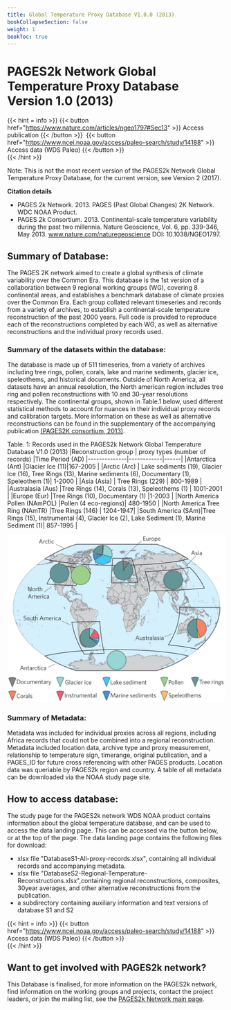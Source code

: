 ```yaml
---
title: Global Temperature Proxy Database V1.0.0 (2013)
bookCollapseSection: false
weight: 1
bookToc: true
---
```


<!--more-->
# PAGES2k Network Global Temperature Proxy Database Version 1.0 (2013)


{{< hint = info >}}
{{< button href="https://www.nature.com/articles/ngeo1797#Sec13" >}} 
Access publication {{< /button >}} &nbsp;{{< button href="https://www.ncei.noaa.gov/access/paleo-search/study/14188" >}} 
Access data (WDS Paleo) {{< /button >}}  
{{< /hint >}} 

Note: This is not the most recent version of the PAGES2k Network Global Temperature Proxy Database, for the current version, see Version 2 (2017).

**Citation details**
- PAGES 2k Network. 2013. PAGES (Past Global Changes) 2K Network. WDC NOAA Product.
- PAGES 2k Consortium. 2013. Continental-scale temperature variability during the past two millennia. Nature Geoscience, Vol. 6, pp. 339-346, May 2013. www.nature.com/naturegeoscience DOI: 10.1038/NGEO1797.

## Summary of Database:
The PAGES 2K network aimed to create a global synthesis of climate variability over the Common Era. This database is the 1st version of a collaboration between 9 regional working groups (WG), covering 8 continental areas, and establishes a benchmark database of climate proxies over the Common Era. Each group collated relevant timeseries and records from a variety of archives, to establish a continental-scale temperature reconstruction of the past 2000 years. Full code is provided to reproduce each of the reconstructions completed by each WG, as well as alternative reconstructions and the individual proxy records used.

### Summary of the datasets within the database: 
The database is made up of 511 timeseries, from a variety of archives including tree rings, pollen, corals, lake and marine sediments, glacier ice, speleothems, and historical documents. Outside of North America, all datasets have an annual resolution, the North american region includes tree ring and pollen reconstructions with 10 and 30-year resolutions respectively. The continental groups, shown in Table.1 below, used different statistical methods to account for nuances in their individual proxy records and calibration targets. More information on these as well as alternative reconstructions can be found in the supplementary of the accompanying publication [(PAGES2K consortium, 2013)](https://www.nature.com/articles/ngeo1797#Sec13).

Table. 1: Records used in the PAGES2k Network Global Temperature Database V1.0 (2013)
|Reconstruction group | proxy types (number of records) |Time Period (AD)
|--------------|------------|------|
|Antarctica (Ant) |Glacier Ice (11)|167-2005 |
|Arctic (Arc) |  Lake sediments (19),  Glacier Ice (16), Tree Rings (13), Marine sediments (6), Documentary (1), Speleothem (1)| 1-2000 |
|Asia (Asia) | Tree Rings (229) | 800-1989 |
|Australasia (Aus) |Tree Rings (14), Corals (13), Speleothems (1) | 1001-2001 |
|Europe (Eur) |Tree Rings (10), Documentary (1) |1-2003 |
|North America Pollen (NAmPOL) |Pollen (4 eco-regions)| 480-1950 |
|North America Tree Ring (NAmTR) |Tree Rings (146) | 1204-1947|
|South America (SAm)|Tree Rings (15), Instrumental (4), Glacier Ice (2), Lake Sediment (1), Marine Sediment (1)| 857-1995 |


![2k network dataset map](./2k_2013_dataset_map.png)

### Summary of Metadata:
Metadata was included for individual proxies across all regions, including Africa records that could not be combined into a regional reconstruction. Metadata included location data, archive type and proxy measurement, relationship to temperature sign, timerange, original publication, and a PAGES_ID for future cross referencing with other PAGES products. Location data was queriable by PAGES2k region and country. A table of all metadata can be downloaded via the NOAA study page site. 

## How to access database:
The study page for the PAGES2k network WDS NOAA product contains information about the global temperature database, and can be used to access the data landing page. This can be accessed via the button below, or at the top of the page. The data landing page contains the following files for download:

* xlsx file "DatabaseS1-All-proxy-records.xlsx", containing all individual records and accompanying metadata.
* xlsx file "DatabaseS2-Regional-Temperature-Reconstructions.xlsx",containing regional reconstructions, composites, 30year averages, and other alternative reconstructions from the publication. 
* a subdirectory containing auxiliary information and text versions of database S1 and S2

{{< hint = info >}}
{{< button href="https://www.ncei.noaa.gov/access/paleo-search/study/14188" >}} 
Access data (WDS Paleo) {{< /button >}}  
{{< /hint >}} 

## Want to get involved with PAGES2k network?
This Database is finalised, for more information on the PAGES2k network, find information on the working groups and projects, contact the project leaders, or join the mailing list, see the [PAGES2k Network main page](https://pastglobalchanges.org/science/wg/2k-network/projects).
